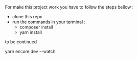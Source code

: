 For make this project work you have to follow the steps bellow :

- clone this repo
- run the commands in your terminal :
    * composer install
    * yarn install

to be continued

yarn encore dev --watch